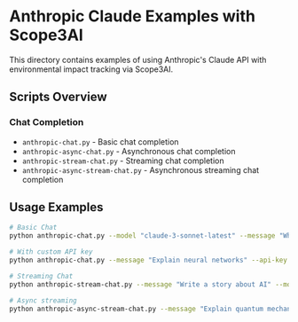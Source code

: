# Anthropic Claude Examples with Scope3AI

This directory contains examples of using Anthropic's Claude API with environmental impact tracking via Scope3AI.

## Scripts Overview

### Chat Completion
- `anthropic-chat.py` - Basic chat completion
- `anthropic-async-chat.py` - Asynchronous chat completion
- `anthropic-stream-chat.py` - Streaming chat completion
- `anthropic-async-stream-chat.py` - Asynchronous streaming chat completion

## Usage Examples


```bash
# Basic Chat
python anthropic-chat.py --model "claude-3-sonnet-latest" --message "What is machine learning?" --max-tokens 100

# With custom API key
python anthropic-chat.py --message "Explain neural networks" --api-key "your-api-key"

# Streaming Chat
python anthropic-stream-chat.py --message "Write a story about AI" --model "claude-3-opus-latest"

# Async streaming
python anthropic-async-stream-chat.py --message "Explain quantum mechanics" --max-tokens 200
```